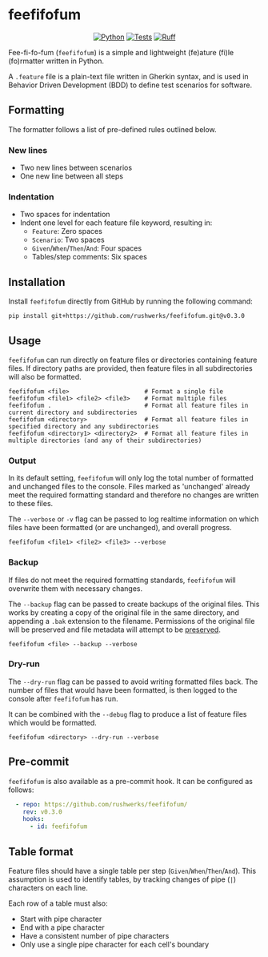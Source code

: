 # feefifofum

<div align='center'>

[![Python](https://img.shields.io/badge/Python-3.7+-blue.svg)](https://www.python.org/downloads/release/python-370/)
[![Tests](https://github.com/rushwerks/feefifofum/actions/workflows/tests.yaml/badge.svg)](https://github.com/rushwerks/feefifofum/actions/workflows/tests.yaml)
[![Ruff](https://img.shields.io/endpoint?url=https://raw.githubusercontent.com/charliermarsh/ruff/main/assets/badge/v0.json)](https://github.com/charliermarsh/ruff)

</div>

Fee-fi-fo-fum (`feefifofum`) is a simple and lightweight (fe)ature (fi)le (fo)rmatter written in Python.

A `.feature` file is a plain-text file written in Gherkin syntax, and is used in Behavior Driven Development (BDD) to define test scenarios for software.

## Formatting
The formatter follows a list of pre-defined rules outlined below.

### New lines
* Two new lines between scenarios
* One new line between all steps

### Indentation
* Two spaces for indentation
* Indent one level for each feature file keyword, resulting in:
    * `Feature`: Zero spaces
    * `Scenario`: Two spaces
    * `Given`/`When`/`Then`/`And`: Four spaces
    * Tables/step comments: Six spaces

## Installation
Install  `feefifofum` directly from GitHub by running the following command:
```shell
pip install git+https://github.com/rushwerks/feefifofum.git@v0.3.0
```

## Usage
`feefifofum` can run directly on feature files or directories containing feature files.
If directory paths are provided, then feature files in all subdirectories will also be formatted.

```shell
feefifofum <file>                     # Format a single file
feefifofum <file1> <file2> <file3>    # Format multiple files
feefifofum .                          # Format all feature files in current directory and subdirectories
feefifofum <directory>                # Format all feature files in specified directory and any subdirectories
feefifofum <directory1> <directory2>  # Format all feature files in multiple directories (and any of their subdirectories)
```

### Output
In its default setting, `feefifofum` will only log the total number of formatted and unchanged files to the console.
Files marked as 'unchanged' already meet the required formatting standard and therefore no changes are written to these files.

The `--verbose` or `-v` flag can be passed to log realtime information on which files have been formatted (or are unchanged), and overall progress.
```shell
feefifofum <file1> <file2> <file3> --verbose
```

### Backup
If files do not meet the required formatting standards, `feefifofum` will overwrite them with necessary changes.

The `--backup` flag can be passed to create backups of the original files.
This works by creating a copy of the original file in the same directory, and appending a `.bak` extension to the filename. Permissions of the original file will be preserved and file metadata will attempt to be [preserved](https://docs.python.org/3/library/shutil.html#shutil.copy2).
```shell
feefifofum <file> --backup --verbose
```

### Dry-run
The `--dry-run` flag can be passed to avoid writing formatted files back.
The number of files that would have been formatted, is then logged to the console after `feefifofum` has run.

It can be combined with the `--debug` flag to produce a list of feature files which would be formatted.
```shell
feefifofum <directory> --dry-run --verbose
```

## Pre-commit
`feefifofum` is also available as a pre-commit hook. It can be configured as follows:
```yaml
  - repo: https://github.com/rushwerks/feefifofum/
    rev: v0.3.0
    hooks:
      - id: feefifofum
```

## Table format
Feature files should have a single table per step (`Given`/`When`/`Then`/`And`). This assumption is used to identify tables, by tracking changes of pipe (`|`) characters on each line.

Each row of a table must also:
* Start with pipe character
* End with a pipe character
* Have a consistent number of pipe characters
* Only use a single pipe character for each cell's boundary
